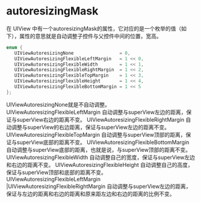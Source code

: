 # autoresizingMask

在 UIView 中有一个autoresizingMask的属性，它对应的是一个枚举的值（如下），属性的意思就是自动调整子控件与父控件中间的位置，宽高。
```objective-c
enum {
   UIViewAutoresizingNone                 = 0,
   UIViewAutoresizingFlexibleLeftMargin   = 1 << 0,
   UIViewAutoresizingFlexibleWidth        = 1 << 1,
   UIViewAutoresizingFlexibleRightMargin  = 1 << 2,
   UIViewAutoresizingFlexibleTopMargin    = 1 << 3,
   UIViewAutoresizingFlexibleHeight       = 1 << 4,
   UIViewAutoresizingFlexibleBottomMargin = 1 << 5
};
```

UIViewAutoresizingNone就是不自动调整。
UIViewAutoresizingFlexibleLeftMargin 自动调整与superView左边的距离，保证与superView右边的距离不变。
UIViewAutoresizingFlexibleRightMargin 自动调整与superView的右边距离，保证与superView左边的距离不变。
UIViewAutoresizingFlexibleTopMargin 自动调整与superView顶部的距离，保证与superView底部的距离不变。
UIViewAutoresizingFlexibleBottomMargin 自动调整与superView底部的距离，也就是说，与superView顶部的距离不变。
UIViewAutoresizingFlexibleWidth 自动调整自己的宽度，保证与superView左边和右边的距离不变。
UIViewAutoresizingFlexibleHeight 自动调整自己的高度，保证与superView顶部和底部的距离不变。
UIViewAutoresizingFlexibleLeftMargin  |UIViewAutoresizingFlexibleRightMargin 自动调整与superView左边的距离，保证与左边的距离和右边的距离和原来距左边和右边的距离的比例不变。